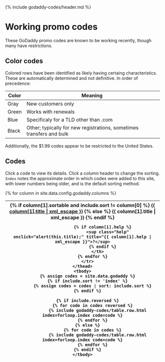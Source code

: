 {% include godaddy-codes/header.md %}

# Working promo codes #

These GoDaddy promo codes are known to be working recently, though many have restrictions.

## Color codes ##

Colored rows have been identified as likely having certaing characteristics.  These are automatically determined and not definitive.  In order of precedence:

Color                              | Meaning
---------------------------------- | -------
<span class="new-only">Gray</span> | New customers only
<span class="renewal">Green</span> | Works with renewals
<span class="non-com">Blue</span>  | Specificaly for a TLD other than .com
<span>Black</span>                 | Other; typically for new registrations, sometimes transfers and bulk

Additionally, the $1.99 codes appear to be restricted to the United States.

## Codes ##

Click a code to view its details.  Click a column header to change the sorting.  `Index` notes the approximate order in which codes were added to this site, with lower numbers being older, and is the default sorting method.

<table>
	<thead>
		<tr>
			{% for column in site.data.config.godaddy.columns %}
				<th>
					{% if column[1].sortable and include.sort != column[0] %}
						<a href="{{ site.baseurl }}/godaddy-codes/by-{{ column[0] }}.html" title="Sort by {{ column[1].title | xml_escape }}">{{ column[1].title | xml_escape }}</a>
					{% else %}
						{{ column[1].title | xml_escape }}
					{% endif %}

					{% if column[1].help %}
						<sup class="help" onclick="alert(this.title);" title="{{ column[1].help | xml_escape }}">?</sup>
					{% endif %}
				</th>
			{% endfor %}
		</tr>
	</thead>
	<tbody>
		{% assign codes = site.data.godaddy %}
		{% if include.sort != 'index' %}
			{% assign codes = codes | sort: include.sort %}
		{% endif %}

		{% if include.reversed %}
			{% for code in codes reversed %}
				{% include godaddy-codes/table.row.html index=forloop.index code=code %}
			{% endfor %}
		{% else %}
			{% for code in codes %}
				{% include godaddy-codes/table.row.html index=forloop.index code=code %}
			{% endfor %}
		{% endif %}
	</tbody>
</table>
